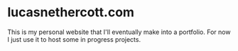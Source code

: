 # lucasnethercott.com
This is my personal website that I'll eventually make into a portfolio. For now I just use it to host some in progress projects.
